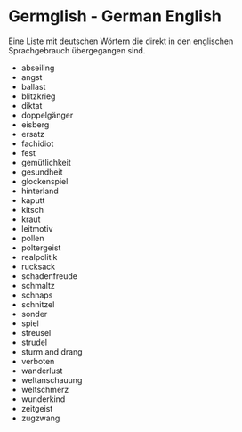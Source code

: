 # Germglish - German English

Eine Liste mit deutschen Wörtern die direkt in den englischen Sprachgebrauch
übergegangen sind.

- abseiling
- angst
- ballast
- blitzkrieg
- diktat
- doppelgänger
- eisberg
- ersatz
- fachidiot
- fest
- gemütlichkeit
- gesundheit
- glockenspiel
- hinterland
- kaputt
- kitsch
- kraut
- leitmotiv
- pollen
- poltergeist
- realpolitik
- rucksack
- schadenfreude
- schmaltz
- schnaps
- schnitzel
- sonder
- spiel
- streusel
- strudel
- sturm and drang
- verboten
- wanderlust
- weltanschauung
- weltschmerz
- wunderkind
- zeitgeist
- zugzwang
